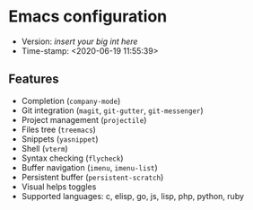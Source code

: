 # Emacs configuration

- Version: _insert your big int here_
- Time-stamp: <2020-06-19 11:55:39>

## Features

- Completion (`company-mode`)
- Git integration (`magit`, `git-gutter`, `git-messenger`)
- Project management (`projectile`)
- Files tree (`treemacs`)
- Snippets (`yasnippet`)
- Shell (`vterm`)
- Syntax checking (`flycheck`)
- Buffer navigation (`imenu`, `imenu-list`)
- Persistent buffer (`persistent-scratch`)
- Visual helps toggles
- Supported languages: c, elisp, go, js, lisp, php, python, ruby
